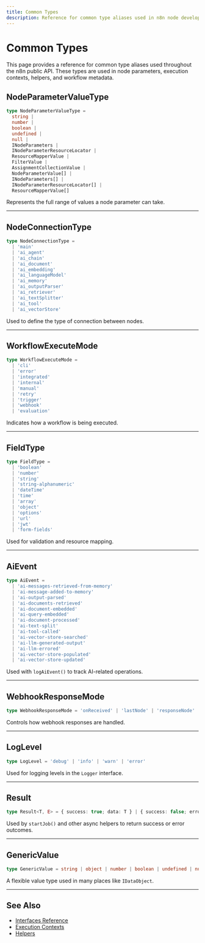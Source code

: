 ```yaml
---
title: Common Types
description: Reference for common type aliases used in n8n node development
---
```


# Common Types

This page provides a reference for common type aliases used throughout the n8n public API. These types are used in node parameters, execution contexts, helpers, and workflow metadata.

## NodeParameterValueType

```ts
type NodeParameterValueType =
  string |
  number |
  boolean |
  undefined |
  null |
  INodeParameters |
  INodeParameterResourceLocator |
  ResourceMapperValue |
  FilterValue |
  AssignmentCollectionValue |
  NodeParameterValue[] |
  INodeParameters[] |
  INodeParameterResourceLocator[] |
  ResourceMapperValue[]
```

Represents the full range of values a node parameter can take.

---

## NodeConnectionType

```ts
type NodeConnectionType =
  | 'main'
  | 'ai_agent'
  | 'ai_chain'
  | 'ai_document'
  | 'ai_embedding'
  | 'ai_languageModel'
  | 'ai_memory'
  | 'ai_outputParser'
  | 'ai_retriever'
  | 'ai_textSplitter'
  | 'ai_tool'
  | 'ai_vectorStore'
```

Used to define the type of connection between nodes.

---

## WorkflowExecuteMode

```ts
type WorkflowExecuteMode =
  | 'cli'
  | 'error'
  | 'integrated'
  | 'internal'
  | 'manual'
  | 'retry'
  | 'trigger'
  | 'webhook'
  | 'evaluation'
```

Indicates how a workflow is being executed.

---

## FieldType

```ts
type FieldType =
  | 'boolean'
  | 'number'
  | 'string'
  | 'string-alphanumeric'
  | 'dateTime'
  | 'time'
  | 'array'
  | 'object'
  | 'options'
  | 'url'
  | 'jwt'
  | 'form-fields'
```

Used for validation and resource mapping.

---

## AiEvent

```ts
type AiEvent =
  | 'ai-messages-retrieved-from-memory'
  | 'ai-message-added-to-memory'
  | 'ai-output-parsed'
  | 'ai-documents-retrieved'
  | 'ai-document-embedded'
  | 'ai-query-embedded'
  | 'ai-document-processed'
  | 'ai-text-split'
  | 'ai-tool-called'
  | 'ai-vector-store-searched'
  | 'ai-llm-generated-output'
  | 'ai-llm-errored'
  | 'ai-vector-store-populated'
  | 'ai-vector-store-updated'
```

Used with `logAiEvent()` to track AI-related operations.

---

## WebhookResponseMode

```ts
type WebhookResponseMode = 'onReceived' | 'lastNode' | 'responseNode' | 'formPage'
```

Controls how webhook responses are handled.

---

## LogLevel

```ts
type LogLevel = 'debug' | 'info' | 'warn' | 'error'
```

Used for logging levels in the `Logger` interface.

---

## Result

```ts
type Result<T, E> = { success: true; data: T } | { success: false; error: E }
```

Used by `startJob()` and other async helpers to return success or error outcomes.

---

## GenericValue

```ts
type GenericValue = string | object | number | boolean | undefined | null
```

A flexible value type used in many places like `IDataObject`.

---

## See Also

- [Interfaces Reference](./interfaces.md)
- [Execution Contexts](../execution-contexts/IExecuteFunctions.md)
- [Helpers](../helpers/index.md)
